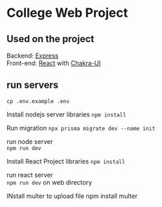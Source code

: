 # College Web Project

## Used on the project

Backend: [Express](https://expressjs.com/)  
Front-end: [React](https://reactjs.org/) with [Chakra-UI](https://chakra-ui.com/)


## run servers

`cp .env.example .env`

Install nodejs server libraries 
`npm install`

Run migration
`npx prisma migrate dev --name init`

run node server  
`npm run dev`  


Install React Project libraries
`npm install`

run react server  
`npm run dev` on web directory  

INstall multer to upload file
npm install multer

